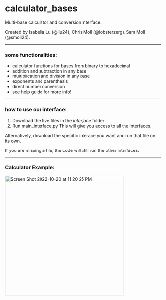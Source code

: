 # calculator_bases
Multi-base calculator and conversion interface.

Created by Isabella Lu (@ilu24), Chris Moll (@lobsterzerg), Sam Moll (@smoll24).

---
### some functionalities:
- calculator functions for bases from binary to hexadecimal
- addition and subtraction in any base
- multiplication and division in any base
- exponents and parenthesis
- direct number conversion
- see help guide for more info!
---
### how to use our interface:
1) Download the five files in the *interface* folder
2) Run main_interface.py
This will give you access to all the interfaces.

Alternatively, download the specific interace you want and run that file on its own.

If you are missing a file, the code will still run the other interfaces.

---
### Calculator Example:

<img width="384" alt="Screen Shot 2022-10-20 at 11 20 25 PM" src="https://user-images.githubusercontent.com/98288767/197126403-59dba57f-f295-459f-ba92-ca6f1734bb5f.png">
